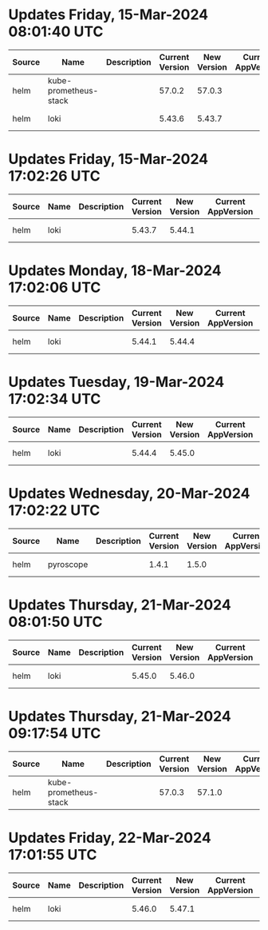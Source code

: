 # Updates Friday, 15-Mar-2024 08:01:40 UTC
| Source | Name                  | Description | Current Version | New Version | Current AppVersion | New AppVersion | Reference                                          |
| ------ | --------------------- | ----------- | --------------- | ----------- | ------------------ | -------------- | -------------------------------------------------- |
| helm   | kube-prometheus-stack |             | 57.0.2          | 57.0.3      |                    | v0.72.0        | https://prometheus-community.github.io/helm-charts |
| helm   | loki                  |             | 5.43.6          | 5.43.7      |                    | 2.9.4          | https://grafana.github.io/helm-charts              |

# Updates Friday, 15-Mar-2024 17:02:26 UTC
| Source | Name | Description | Current Version | New Version | Current AppVersion | New AppVersion | Reference                             |
| ------ | ---- | ----------- | --------------- | ----------- | ------------------ | -------------- | ------------------------------------- |
| helm   | loki |             | 5.43.7          | 5.44.1      |                    | 2.9.4          | https://grafana.github.io/helm-charts |

# Updates Monday, 18-Mar-2024 17:02:06 UTC
| Source | Name | Description | Current Version | New Version | Current AppVersion | New AppVersion | Reference                             |
| ------ | ---- | ----------- | --------------- | ----------- | ------------------ | -------------- | ------------------------------------- |
| helm   | loki |             | 5.44.1          | 5.44.4      |                    | 2.9.4          | https://grafana.github.io/helm-charts |

# Updates Tuesday, 19-Mar-2024 17:02:34 UTC
| Source | Name | Description | Current Version | New Version | Current AppVersion | New AppVersion | Reference                             |
| ------ | ---- | ----------- | --------------- | ----------- | ------------------ | -------------- | ------------------------------------- |
| helm   | loki |             | 5.44.4          | 5.45.0      |                    | 2.9.4          | https://grafana.github.io/helm-charts |

# Updates Wednesday, 20-Mar-2024 17:02:22 UTC
| Source | Name      | Description | Current Version | New Version | Current AppVersion | New AppVersion | Reference                             |
| ------ | --------- | ----------- | --------------- | ----------- | ------------------ | -------------- | ------------------------------------- |
| helm   | pyroscope |             | 1.4.1           | 1.5.0       |                    | 1.5.0          | https://grafana.github.io/helm-charts |

# Updates Thursday, 21-Mar-2024 08:01:50 UTC
| Source | Name | Description | Current Version | New Version | Current AppVersion | New AppVersion | Reference                             |
| ------ | ---- | ----------- | --------------- | ----------- | ------------------ | -------------- | ------------------------------------- |
| helm   | loki |             | 5.45.0          | 5.46.0      |                    | 2.9.5          | https://grafana.github.io/helm-charts |

# Updates Thursday, 21-Mar-2024 09:17:54 UTC
| Source | Name                  | Description | Current Version | New Version | Current AppVersion | New AppVersion | Reference                                          |
| ------ | --------------------- | ----------- | --------------- | ----------- | ------------------ | -------------- | -------------------------------------------------- |
| helm   | kube-prometheus-stack |             | 57.0.3          | 57.1.0      |                    | v0.72.0        | https://prometheus-community.github.io/helm-charts |

# Updates Friday, 22-Mar-2024 17:01:55 UTC
| Source | Name | Description | Current Version | New Version | Current AppVersion | New AppVersion | Reference                             |
| ------ | ---- | ----------- | --------------- | ----------- | ------------------ | -------------- | ------------------------------------- |
| helm   | loki |             | 5.46.0          | 5.47.1      |                    | 2.9.6          | https://grafana.github.io/helm-charts |

